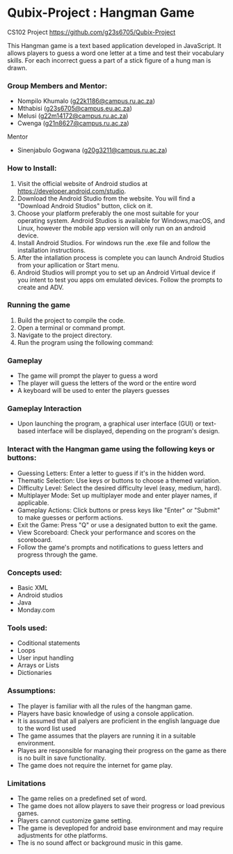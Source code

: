 # Qubix-Project : Hangman Game
CS102 Project
https://github.com/g23s6705/Qubix-Project

This Hangman game is a text based application developed in JavaScript. It allows players to guess a word one letter at a time and test their vocabulary skills. For each incorrect guess a part of a stick figure of a hung man is drawn.

### Group Members and Mentor:
- Nompilo Khumalo (g22k1186@campus.ru.ac.za)
- Mthabisi (g23s6705@campus.eu.ac.za)
- Melusi (g22m14172@campus.ru.ac.za)
- Cwenga (g21n8627@campus.ru.ac.za)

Mentor
- Sinenjabulo Gogwana (g20g3211@campus.ru.ac.za)

### How to Install:
1. Visit the official website of Android studios at https://developer.android.com/studio.
2. Download the Android Studio from the website. You will find a "Download Android Studios" button, click on it.
3. Choose your platform preferably the one most suitable for your operating system. Android Studios is available for Windows,macOS, and Linux, however the mobile app version will only run on an android device.
4. Install Android Studios. For windows run the .exe file and follow the installation instructions.
5. After the intallation process is complete you can launch Android Studios from your apllication or Start menu.
6. Android Studios will prompt you to set up an Android Virtual device if you intent to test you apps om emulated devices. Follow the prompts to create and ADV.

### Running the game
1. Build the project to compile the code.
2. Open a terminal or command prompt.
3. Navigate to the project directory.
4. Run the program using the following command:

### Gameplay
- The game will prompt the player to guess a word
- The player will guess the letters of the word or the entire word
- A keyboard will be used to enter the players guesses
### Gameplay Interaction
- Upon launching the program, a graphical user interface (GUI) or text-based interface will be displayed, depending on the program's design.
 ### Interact with the Hangman game using the following keys or buttons:
- Guessing Letters: Enter a letter to guess if it's in the hidden word.
- Thematic Selection: Use keys or buttons to choose a themed variation.
- Difficulty Level: Select the desired difficulty level (easy, medium, hard).
- Multiplayer Mode: Set up multiplayer mode and enter player names, if applicable.
- Gameplay Actions: Click buttons or press keys like "Enter" or "Submit" to make guesses or perform actions.
- Exit the Game: Press "Q" or use a designated button to exit the game.
- View Scoreboard: Check your performance and scores on the scoreboard.
- Follow the game's prompts and notifications to guess letters and progress through the game.
  
### Concepts used:
- Basic XML
- Android studios
- Java
- Monday.com

### Tools used:
- Coditional statements
- Loops
- User input handling
- Arrays or Lists
- Dictionaries
  
### Assumptions:
- The player is familiar with all the rules of the hangman game.
- Players have basic knowledge of using a console application.
- It is assumed that all palyers are proficient in the english language due to the word list used
- The game assumes that the players are running it in a suitable environment.
- Playes are responsible for managing their progress on the game as there is no built in save functionality.
- The game does not require the internet for game play.

### Limitations
- The game relies on a predefined set of word.
- The game does not allow players to save their progress or load previous games.
- Players cannot customize game setting.
- The game is deveploped for android base environment and may require adjustments for othe platforms.
- The is no sound affect or background music in this game.


